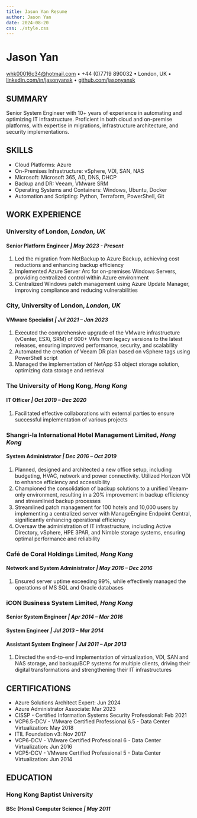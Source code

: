 ```yaml
---
title: Jason Yan Resume
author: Jason Yan
date: 2024-08-20
css: ./style.css
---
```


<link rel="stylesheet" type="text/css" href="./style.css">

# Jason Yan

[whk00016c34@hotmail.com](mailto:whk00016c34@hotmail.com) • +44 (0)7719 890032 • London, UK • [linkedin.com/in/jasonyansk](https://www.linkedin.com/in/jasonyansk) • [github.com/jasonyansk](https://jasonyansk.github.io/resume/)

## SUMMARY

Senior System Engineer with 10+ years of experience in automating and optimizing IT infrastructure. Proficient in both cloud and on-premise platforms, with expertise in migrations, infrastructure architecture, and security implementations.

## SKILLS

- Cloud Platforms: Azure
- On-Premises Infrastructure: vSphere, VDI, SAN, NAS
- Microsoft: Microsoft 365, AD, DNS, DHCP
- Backup and DR: Veeam, VMware SRM
- Operating Systems and Containers: Windows, Ubuntu, Docker
- Automation and Scripting: Python, Terraform, PowerShell, Git

## WORK EXPERIENCE

### University of London, _London, UK_

#### Senior Platform Engineer _| May 2023 - Present_

1. Led the migration from NetBackup to Azure Backup, achieving cost reductions and enhancing backup efficiency
1. Implemented Azure Server Arc for on-premises Windows Servers, providing centralized control within Azure environment
1. Centralized Windows patch management using Azure Update Manager, improving compliance and reducing vulnerabilities

### City, University of London, _London, UK_

#### VMware Specialist _| Jul 2021 – Jan 2023_

1. Executed the comprehensive upgrade of the VMware infrastructure (vCenter, ESXi, SRM) of 600+ VMs from legacy versions to the latest releases, ensuring improved performance, security, and scalability
1. Automated the creation of Veeam DR plan based on vSphere tags using PowerShell script
1. Managed the implementation of NetApp S3 object storage solution, optimizing data storage and retrieval

### The University of Hong Kong, _Hong Kong_

#### IT Officer _| Oct 2019 – Dec 2020_

1. Facilitated effective collaborations with external parties to ensure successful implementation of various projects

### Shangri-la International Hotel Management Limited, _Hong Kong_

#### System Administrator _| Dec 2016 – Oct 2019_

1. Planned, designed and architected a new office setup, including budgeting, HVAC, network and power connectivity. Utilized Horizon VDI to enhance efficiency and accessibility
1. Championed the consolidation of backup solutions to a unified Veeam-only environment, resulting in a 20% improvement in backup efficiency and streamlined backup processes
1. Streamlined patch management for 100 hotels and 10,000 users by implementing a centralized server with ManageEngine Endpoint Central, significantly enhancing operational efficiency
1. Oversaw the administration of IT infrastructure, including Active Directory, vSphere, HPE 3PAR, and Nimble storage systems, ensuring optimal performance and reliability

### Café de Coral Holdings Limited, _Hong Kong_

#### Network and System Administrator _| May 2016 – Dec 2016_

1. Ensured server uptime exceeding 99%, while effectively managed the operations of MS SQL and Oracle databases

### iCON Business System Limited, _Hong Kong_

#### Senior System Engineer _| Apr 2014 – Mar 2016_

#### System Engineer _| Jul 2013 – Mar 2014_

#### Assistant System Engineer _| Jul 2011 – Apr 2013_

1. Directed the end-to-end implementation of virtualization, VDI, SAN and NAS storage, and backup/BCP systems for multiple clients, driving their digital transformations and strengthening their IT infrastructures

<div style="page-break-after: always;"></div>

## CERTIFICATIONS

- Azure Solutions Architect Expert: Jun 2024
- Azure Administrator Associate: Mar 2023
- CISSP - Certified Information Systems Security Professional: Feb 2021
- VCP6.5-DCV - VMware Certified Professional 6.5 - Data Center Virtualization: May 2018
- ITIL Foundation v3: Nov 2017
- VCP6-DCV - VMware Certified Professional 6 - Data Center Virtualization: Jun 2016
- VCP5-DCV - VMware Certified Professional 5 - Data Center Virtualization: Jun 2014

## EDUCATION

### Hong Kong Baptist University

#### BSc (Hons) Computer Science _| May 2011_
